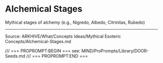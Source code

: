# Alchemical Stages

Mythical stages of alchemy (e.g., Nigredo, Albedo, Citrinitas, Rubedo)

---
Source: ARKHIVE/What/Concepts Ideas/Mythical Esoteric Concepts/Alchemical-Stages.md

/// === PROPROMPT:BEGIN ===
see: MIND/ProPrompts/Library/DOOR-Seeds.md
/// === PROPROMPT:END ===

